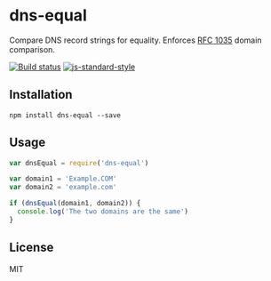 # dns-equal

Compare DNS record strings for equality. Enforces [RFC 1035](https://tools.ietf.org/html/rfc1035) domain comparison.

[![Build status](https://travis-ci.org/watson/dns-equal.svg?branch=master)](https://travis-ci.org/watson/dns-equal)
[![js-standard-style](https://img.shields.io/badge/code%20style-standard-brightgreen.svg?style=flat)](https://github.com/feross/standard)

## Installation

```
npm install dns-equal --save
```

## Usage

```js
var dnsEqual = require('dns-equal')

var domain1 = 'Example.COM'
var domain2 = 'example.com'

if (dnsEqual(domain1, domain2)) {
  console.log('The two domains are the same')
}
```

## License

MIT
